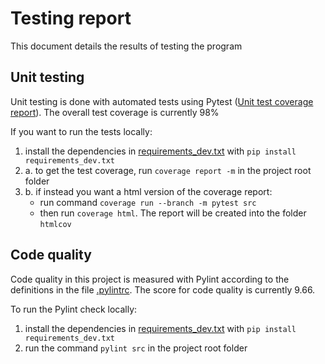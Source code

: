 # Testing report
This document details the results of testing the program

## Unit testing
Unit testing is done with automated tests using Pytest ([Unit test coverage report](https://jonathanheyno.github.io/tiramarkovchaincodecov/index.html)). The overall test coverage is currently 98%

If you want to run the tests locally:
1) install the dependencies in [requirements_dev.txt](../requirements_dev.txt) with `pip install requirements_dev.txt`
2) a. to get the test coverage, run `coverage report -m` in the project root folder
2) b. if instead you want a html version of the coverage report:
	- run command `coverage run --branch -m pytest src`
	- then run `coverage html`. The report will be created into the folder `htmlcov`

## Code quality
Code quality in this project is measured with Pylint according to the definitions in the file [.pylintrc](../.pylintrc). The score for code quality is currently 9.66.

To run the Pylint check locally:
1) install the dependencies in [requirements_dev.txt](../requirements_dev.txt) with `pip install requirements_dev.txt`
2) run the command `pylint src` in the project root folder
